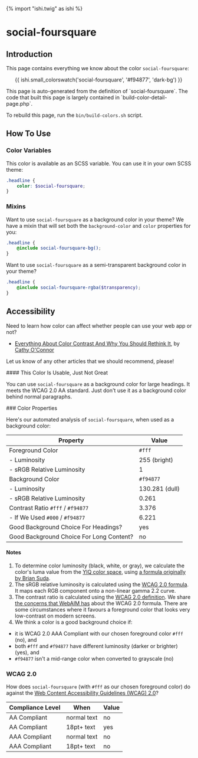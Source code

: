 {% import "ishi.twig" as ishi %}
# social-foursquare

## Introduction

This page contains everything we know about the color `social-foursquare`:

<div class="grid">
    <div class="cell">
        <div class="swatch">
            <ul>
                {{ ishi.small_colorswatch('social-foursquare', '#f94877', 'dark-bg') }}
            </ul>
        </div>
    </div>
</div>

<div class="callout attention" markdown="1">
This page is auto-generated from the definition of `social-foursquare`. The code that built this page is largely contained in `build-color-detail-page.php`.

To rebuild this page, run the `bin/build-colors.sh` script.
</div>

## How To Use

### Color Variables

This color is available as an SCSS variable. You can use it in your own SCSS theme:

```scss
.headline {
    color: $social-foursquare;
}
```

### Mixins

Want to use `social-foursquare` as a background color in your theme? We have a mixin that will set both the `background-color` and `color` properties for you:

```scss
.headline {
    @include social-foursquare-bg();
}
```

Want to use `social-foursquare` as a semi-transparent background color in your theme?

```scss
.headline {
    @include social-foursquare-rgba($transparency);
}
```

## Accessibility

Need to learn how color can affect whether people can use your web app or not?

* [Everything About Color Contrast And Why You Should Rethink It](https://www.smashingmagazine.com/2014/10/color-contrast-tips-and-tools-for-accessibility/), by [Cathy O'Connor](http://www.twitter.com/cagocon)

Let us know of any other articles that we should recommend, please!
<div class="callout warning" markdown="1">
#### This Color Is Usable, Just Not Great

You can use `social-foursquare` as a background color for large headings. It meets the WCAG 2.0 AA standard. Just don't use it as a background color behind normal paragraphs.
</div>
### Color Properties

Here's our automated analysis of `social-foursquare`, when used as a background color:

Property | Value
---------|------
Foreground Color | `#fff`
- Luminosity | 255 (bright)
- sRGB Relative Luminosity | 1
Background Color | `#f94877`
- Luminosity | 130.281 (dull)
- sRGB Relative Luminosity | 0.261
Contrast Ratio `#fff` / `#f94877` | 3.376
- If We Used `#000` / `#f94877` | 6.221
Good Background Choice For Headings? | yes
Good Background Choice For Long Content? | no

#### Notes

1. To determine color luminosity (black, white, or gray), we calculate the color's luma value from the [YIQ color space](https://en.wikipedia.org/wiki/YIQ), using [a formula originally by Brian Suda](https://24ways.org/2010/calculating-color-contrast/).
1. The sRGB relative luminosity is calculated using the [WCAG 2.0 formula](https://www.w3.org/TR/WCAG20/#relativeluminancedef). It maps each RGB component onto a non-linear gamma 2.2 curve.
1. The contrast ratio is calculated using the [WCAG 2.0 definition](https://www.w3.org/TR/2008/REC-WCAG20-20081211/#contrast-ratiodef). We share [the concerns that WebAIM has](http://webaim.org/blog/wcag-2-1-feedback/) about the WCAG 2.0 formula. There are some circumstances where it favours a foreground color that looks very low-contrast on modern screens.
1. We think a color is a good background choice if:
  - it is WCAG 2.0 AAA Compliant with our chosen foreground color `#fff` (no), and
  - both `#fff` and `#f94877` have different luminosity (darker or brighter) (yes), and
  - `#f94877` isn't a mid-range color when converted to grayscale (no)

### WCAG 2.0

How does `social-foursquare` (with `#fff` as our chosen foreground color) do against the [Web Content Accessibility Guidelines (WCAG) 2.0](https://www.w3.org/TR/WCAG20/)?

Compliance Level | When | Value
-----------------|------|------
AA Compliant | normal text | no
AA Compliant | 18pt+ text | yes
AAA Compliant | normal text | no
AAA Compliant | 18pt+ text | no